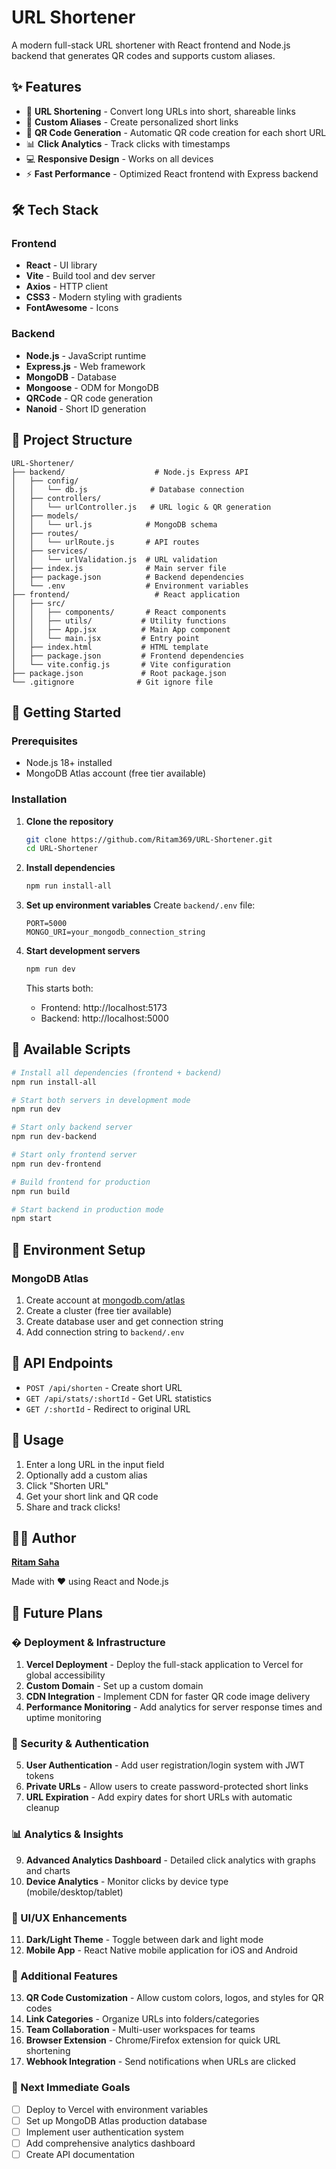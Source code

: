 # URL Shortener

A modern full-stack URL shortener with React frontend and Node.js backend that generates QR codes and supports custom aliases.

## ✨ Features

- 🔗 **URL Shortening** - Convert long URLs into short, shareable links
- 🎨 **Custom Aliases** - Create personalized short links
- 📱 **QR Code Generation** - Automatic QR code creation for each short URL
- 📊 **Click Analytics** - Track clicks with timestamps
- 💻 **Responsive Design** - Works on all devices
- ⚡ **Fast Performance** - Optimized React frontend with Express backend

## 🛠️ Tech Stack

### Frontend
- **React** - UI library
- **Vite** - Build tool and dev server
- **Axios** - HTTP client
- **CSS3** - Modern styling with gradients
- **FontAwesome** - Icons

### Backend
- **Node.js** - JavaScript runtime
- **Express.js** - Web framework
- **MongoDB** - Database
- **Mongoose** - ODM for MongoDB
- **QRCode** - QR code generation
- **Nanoid** - Short ID generation

## 📁 Project Structure

```
URL-Shortener/
├── backend/                    # Node.js Express API
│   ├── config/
│   │   └── db.js              # Database connection
│   ├── controllers/
│   │   └── urlController.js   # URL logic & QR generation
│   ├── models/
│   │   └── url.js            # MongoDB schema
│   ├── routes/
│   │   └── urlRoute.js       # API routes
│   ├── services/
│   │   └── urlValidation.js  # URL validation
│   ├── index.js              # Main server file
│   ├── package.json          # Backend dependencies
│   └── .env                  # Environment variables
├── frontend/                   # React application
│   ├── src/
│   │   ├── components/       # React components
│   │   ├── utils/           # Utility functions
│   │   ├── App.jsx          # Main App component
│   │   └── main.jsx         # Entry point
│   ├── index.html           # HTML template
│   ├── package.json         # Frontend dependencies
│   └── vite.config.js       # Vite configuration
├── package.json             # Root package.json
└── .gitignore              # Git ignore file
```

## 🚀 Getting Started

### Prerequisites
- Node.js 18+ installed
- MongoDB Atlas account (free tier available)

### Installation

1. **Clone the repository**
   ```bash
   git clone https://github.com/Ritam369/URL-Shortener.git
   cd URL-Shortener
   ```

2. **Install dependencies**
   ```bash
   npm run install-all
   ```

3. **Set up environment variables**
   Create `backend/.env` file:
   ```env
   PORT=5000
   MONGO_URI=your_mongodb_connection_string
   ```

4. **Start development servers**
   ```bash
   npm run dev
   ```

   This starts both:
   - Frontend: http://localhost:5173
   - Backend: http://localhost:5000

## 📝 Available Scripts

```bash
# Install all dependencies (frontend + backend)
npm run install-all

# Start both servers in development mode
npm run dev

# Start only backend server
npm run dev-backend

# Start only frontend server
npm run dev-frontend

# Build frontend for production
npm run build

# Start backend in production mode
npm start
```

## 🔧 Environment Setup

### MongoDB Atlas
1. Create account at [mongodb.com/atlas](https://www.mongodb.com/atlas)
2. Create a cluster (free tier available)
3. Create database user and get connection string
4. Add connection string to `backend/.env`

## 📱 API Endpoints

- `POST /api/shorten` - Create short URL
- `GET /api/stats/:shortId` - Get URL statistics
- `GET /:shortId` - Redirect to original URL

## 🎨 Usage

1. Enter a long URL in the input field
2. Optionally add a custom alias
3. Click "Shorten URL"
4. Get your short link and QR code
5. Share and track clicks!

## 👨‍💻 Author

**[Ritam Saha](https://github.com/Ritam369)**

Made with ❤️ using React and Node.js

## 🚀 Future Plans

### � Deployment & Infrastructure
1. **Vercel Deployment** - Deploy the full-stack application to Vercel for global accessibility
2. **Custom Domain** - Set up a custom domain
3. **CDN Integration** - Implement CDN for faster QR code image delivery
4. **Performance Monitoring** - Add analytics for server response times and uptime monitoring

### 🔐 Security & Authentication
5. **User Authentication** - Add user registration/login system with JWT tokens
6. **Private URLs** - Allow users to create password-protected short links
7. **URL Expiration** - Add expiry dates for short URLs with automatic cleanup

### 📊 Analytics & Insights
9. **Advanced Analytics Dashboard** - Detailed click analytics with graphs and charts
10. **Device Analytics** - Monitor clicks by device type (mobile/desktop/tablet)

### 🎨 UI/UX Enhancements
11. **Dark/Light Theme** - Toggle between dark and light mode
12. **Mobile App** - React Native mobile application for iOS and Android

### 🔗 Additional Features
13. **QR Code Customization** - Allow custom colors, logos, and styles for QR codes
14. **Link Categories** - Organize URLs into folders/categories
15. **Team Collaboration** - Multi-user workspaces for teams
16. **Browser Extension** - Chrome/Firefox extension for quick URL shortening
17. **Webhook Integration** - Send notifications when URLs are clicked

### 🌟 Next Immediate Goals
- [ ] Deploy to Vercel with environment variables
- [ ] Set up MongoDB Atlas production database
- [ ] Implement user authentication system
- [ ] Add comprehensive analytics dashboard
- [ ] Create API documentation 